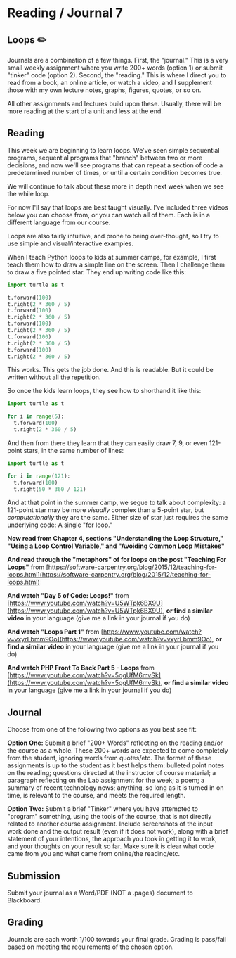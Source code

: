 # Reading / Journal 7

## Loops ✏️

Journals are a combination of a few things. First, the "journal." This is a very small weekly assignment where you write 200+ words (option 1) or submit  "tinker" code (option 2). Second, the "reading." This is where I direct you to read from a book, an online article, or watch a video, and I supplement those with my own lecture notes, graphs, figures, quotes, or so on.

All other assignments and lectures build upon these. Usually, there will be more reading at the start of a unit and less at the end.

## Reading

This week we are beginning to learn loops. We've seen simple sequential programs, sequential programs that "branch" between two or more decisions, and now we'll see programs that can repeat a section of code a predetermined number of times, or until a certain condition becomes true.

We will continue to talk about these more in depth next week when we see the while loop.

For now I'll say that loops are best taught visually. I've included three videos below you can choose from, or you can watch all of them. Each is in a different language from our course.

Loops are also fairly intuitive, and prone to being over-thought, so I try to use simple and visual/interactive examples.

When I teach Python loops to kids at summer camps, for example, I first teach them how to draw a simple line on the screen. Then I challenge them to draw a five pointed star. They end up writing code like this:

```py
import turtle as t

t.forward(100)
t.right(2 * 360 / 5)
t.forward(100)
t.right(2 * 360 / 5)
t.forward(100)
t.right(2 * 360 / 5)
t.forward(100)
t.right(2 * 360 / 5)
t.forward(100)
t.right(2 * 360 / 5)
```

This works. This gets the job done. And this is readable. But it could be written without all the repetition.

So once the kids learn loops, they see how to shorthand it like this:

```py
import turtle as t

for i in range(5):
  t.forward(100)
  t.right(2 * 360 / 5)
```

And then from there they learn that they can easily draw 7, 9, or even 121-point stars, in the same number of lines:

```py
import turtle as t

for i in range(121):
  t.forward(100)
  t.right(50 * 360 / 121)
```

And at that point in the summer camp, we segue to talk about complexity: a 121-point star may be more *visually* complex than a 5-point star, but *computationally* they are the same. Either size of star just requires the same underlying code: A single "for loop."

**Now read from Chapter 4, sections "Understanding the Loop Structure," "Using a Loop Control Variable," and "Avoiding Common Loop Mistakes"**

**And read through the "metaphors" of for loops on the post "Teaching For Loops"** from [https://software-carpentry.org/blog/2015/12/teaching-for-loops.html](https://software-carpentry.org/blog/2015/12/teaching-for-loops.html)

**And watch "Day 5 of Code: Loops!"** from [https://www.youtube.com/watch?v=U5WTpk6BX9U](https://www.youtube.com/watch?v=U5WTpk6BX9U), **or find a similar video** in your language (give me a link in your journal if you do)

**And watch "Loops Part 1"** from [https://www.youtube.com/watch?v=vxyrLbmm9Oo](https://www.youtube.com/watch?v=vxyrLbmm9Oo), **or find a similar video** in your language (give me a link in your journal if you do)

**And watch PHP Front To Back Part 5 - Loops** from [https://www.youtube.com/watch?v=5ggUfM6mvSk](https://www.youtube.com/watch?v=5ggUfM6mvSk), **or find a similar video** in your language (give me a link in your journal if you do)

## Journal

Choose from one of the following two options as you best see fit:

**Option One:** Submit a brief "200+ Words" reflecting on the reading and/or the course as a whole. These 200+ words are expected to come completely from the student, ignoring words from quotes/etc. The format of these assignments is up to the student as it best helps them: bulleted point notes on the reading; questions directed at the instructor of course material; a paragraph reflecting on the Lab assignment for the week; a poem; a summary of recent technology news; anything, so long as it is turned in on time, is relevant to the course, and meets the required length. 

**Option Two:** Submit a brief "Tinker" where you have attempted to "program" something, using the tools of the course, that is not directly related to another course assignment. Include screenshots of the input work done and the output result (even if it does not work), along with a brief statement of your intentions, the approach you took in getting it to work, and your thoughts on your result so far. Make sure it is clear what code came from you and what came from online/the reading/etc.

## Submission

Submit your journal as a Word/PDF (NOT a .pages) document to Blackboard.

## Grading

Journals are each worth 1/100 towards your final grade. Grading is pass/fail based on meeting the requirements of the chosen option.